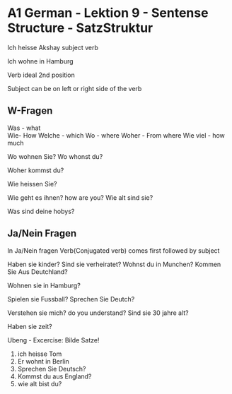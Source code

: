 # A1 German - Lektion 9 - Sentense Structure - SatzStruktur

Ich heisse Akshay
subject verb 

Ich wohne in Hamburg

Verb ideal 2nd position

Subject can be on left or right side of the verb


## W-Fragen

Was - what  
Wie- How
Welche -  which
Wo - where
Woher -  From where
Wie viel - how much




Wo wohnen Sie? Wo whonst du?

Woher kommst du? 

Wie heissen Sie?


Wie geht es ihnen? how are you?
Wie alt sind sie?

Was sind deine hobys?

## Ja/Nein Fragen 

In Ja/Nein fragen Verb(Conjugated verb) comes first followed by subject

Haben sie kinder? 
Sind sie verheiratet?
Wohnst du in Munchen?
Kommen Sie Aus Deutchland?

Wohnen sie in Hamburg?

Spielen sie Fussball?
Sprechen Sie Deutch?

Verstehen sie mich? do you understand?
Sind sie 30 jahre alt?



Haben sie zeit?



Ubeng - Excercise:
Bilde Satze!


1. ich heisse Tom
2. Er wohnt in Berlin
3. Sprechen Sie Deutsch?
4. Kommst du aus England?
5. wie alt bist du?


